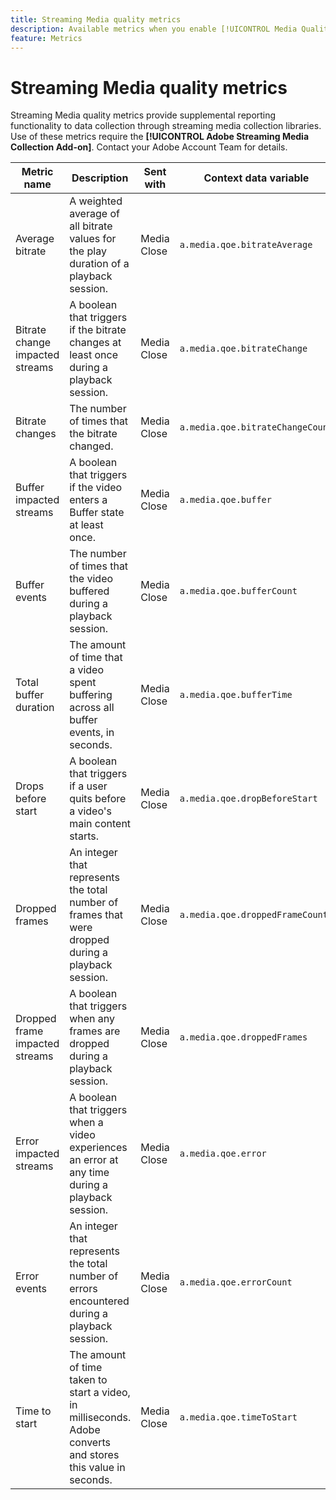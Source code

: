 ```yaml
---
title: Streaming Media quality metrics
description: Available metrics when you enable [!UICONTROL Media Quality] for a report suite.
feature: Metrics
---
```

# Streaming Media quality metrics

Streaming Media quality metrics provide supplemental reporting functionality to data collection through streaming media collection libraries. Use of these metrics require the **[!UICONTROL Adobe Streaming Media Collection Add-on]**. Contact your Adobe Account Team for details.

| Metric name | Description | Sent with | Context data variable |
| --- | --- | --- | --- |
| Average bitrate | A weighted average of all bitrate values for the play duration of a playback session. | Media Close | `a.media.qoe.bitrateAverage` |
| Bitrate change impacted streams | A boolean that triggers if the bitrate changes at least once during a playback session. | Media Close | `a.media.qoe.bitrateChange` |
| Bitrate changes | The number of times that the bitrate changed. | Media Close | `a.media.qoe.bitrateChangeCount` |
| Buffer impacted streams | A boolean that triggers if the video enters a Buffer state at least once. | Media Close | `a.media.qoe.buffer` |
| Buffer events | The number of times that the video buffered during a playback session. | Media Close | `a.media.qoe.bufferCount` |
| Total buffer duration | The amount of time that a video spent buffering across all buffer events, in seconds. | Media Close | `a.media.qoe.bufferTime` |
| Drops before start | A boolean that triggers if a user quits before a video's main content starts. | Media Close | `a.media.qoe.dropBeforeStart` |
| Dropped frames | An integer that represents the total number of frames that were dropped during a playback session. | Media Close | `a.media.qoe.droppedFrameCount` |
| Dropped frame impacted streams | A boolean that triggers when any frames are dropped during a playback session. | Media Close | `a.media.qoe.droppedFrames` |
| Error impacted streams | A boolean that triggers when a video experiences an error at any time during a playback session. | Media Close | `a.media.qoe.error` |
| Error events | An integer that represents the total number of errors encountered during a playback session. | Media Close | `a.media.qoe.errorCount` |
| Time to start | The amount of time taken to start a video, in milliseconds. Adobe converts and stores this value in seconds. | Media Close | `a.media.qoe.timeToStart` |
